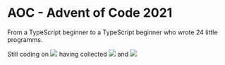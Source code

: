 # AOC - Advent of Code 2021
 From a TypeScript beginner to a TypeScript beginner who wrote 24 little programms.

Still coding on ![](https://img.shields.io/badge/day%20📅-16-blue) having collected ![](https://img.shields.io/badge/stars%20⭐-32-yellow) and 
![](https://img.shields.io/badge/days%20completed-16-red)